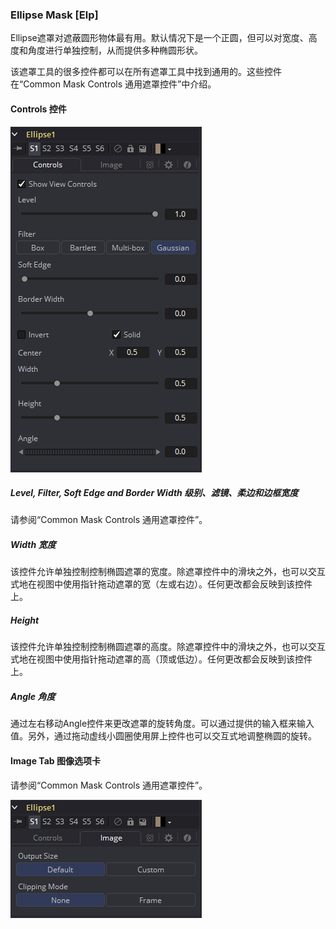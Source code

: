 ### Ellipse Mask [Elp]

Ellipse遮罩对遮蔽圆形物体最有用。默认情况下是一个正圆，但可以对宽度、高度和角度进行单独控制，从而提供多种椭圆形状。

该遮罩工具的很多控件都可以在所有遮罩工具中找到通用的。这些控件在“Common Mask Controls 通用遮罩控件”中介绍。

#### Controls 控件

![Elp_Controls](images/Elp_Controls.png)

##### Level, Filter, Soft Edge and Border Width 级别、滤镜、柔边和边框宽度

请参阅“Common Mask Controls 通用遮罩控件”。

##### Width 宽度

该控件允许单独控制控制椭圆遮罩的宽度。除遮罩控件中的滑块之外，也可以交互式地在视图中使用指针拖动遮罩的宽（左或右边）。任何更改都会反映到该控件上。

##### Height

该控件允许单独控制控制椭圆遮罩的高度。除遮罩控件中的滑块之外，也可以交互式地在视图中使用指针拖动遮罩的高（顶或低边）。任何更改都会反映到该控件上。

##### Angle 角度

通过左右移动Angle控件来更改遮罩的旋转角度。可以通过提供的输入框来输入值。另外，通过拖动虚线小圆圈使用屏上控件也可以交互式地调整椭圆的旋转。

#### Image Tab 图像选项卡

请参阅“Common Mask Controls 通用遮罩控件”。

![Elp_ImageTab](images/Elp_ImageTab.png)